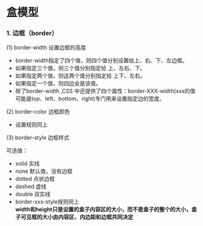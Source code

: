 # 盒模型
### 1. 边框（border）
 (1) border-width 设置边框的高度
- border-width指定了四个值，则四个值分别设置给上、右、下、左边框。
- 如果指定三个值，则三个值分别指定给 上、左右、下。
- 如果指定两个值，则这两个值分别指定给 上下、左右。
- 如果指定一个值，则四边全是该值。
- 除了border-width ,CSS 中还提供了四个属性：border-XXX-width(xxx的值可能是top、left、bottom、right)专门用来设置指定边的宽度。

 (2) border-color 边框颜色
- 设置规则同上

 (3) border-style 边框样式
 
可选值：
- solid 实线 
- none  默认值，没有边框
- dotted 点状边框
- dashed  虚线
- double  双实线
- border-xxx-style规则同上
<br/>**width和height只是设置的盒子内容区的大小，而不是盒子的整个的大小，盒子可见框的大小由内容区、内边距和边框共同决定**